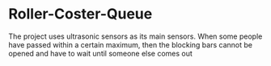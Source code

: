 # Roller-Coster-Queue
The project uses ultrasonic sensors as its main sensors. When some people have passed within a certain maximum, then the blocking bars cannot be opened and have to wait until someone else comes out
